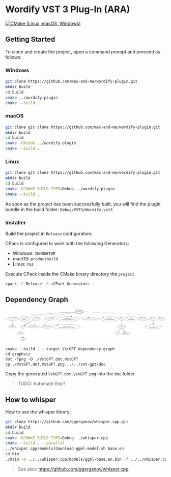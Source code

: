 # Wordify VST 3 Plug-In (ARA)

[![CMake (Linux, macOS, Windows)](https://github.com/max-and-me/wordify-plugin/actions/workflows/cmake.yml/badge.svg)](https://github.com/max-and-me/wordify-plugin/actions/workflows/cmake.yml)

## Getting Started

To clone and create the project, open a command prompt and proceed as follows:

### Windows

```sh
git clone https://github.com/max-and-me/wordify-plugin.git
mkdir build
cd build
cmake ../wordify-plugin
cmake --build .
```

### macOS

```sh
git clone git clone https://github.com/max-and-me/wordify-plugin.git
mkdir build
cd build
cmake -GXcode ../wordify-plugin
cmake --build .
```

### Linux

```sh
git clone git clone https://github.com/max-and-me/wordify-plugin.git
mkdir build
cd build
cmake -DCMAKE_BUILD_TYPE=Debug ../wordify-plugin
cmake --build .
```

As soon as the project has been successfully built, you will find the plugin bundle in the build folder: ```Debug/VST3/Wordify.vst3```

### Installer

Build the project in ```Release``` configuration:

CPack is configured to work with the following Generators:

* Windows: ```INNOSETUP```
* macOS: ```productbuild```
* Linux: ```TGZ```

Execute CPack inside the CMake binary directory the ```project```. 

```sh
cpack -C Release -G <CPack_Generator> .
```

## Dependency Graph

![Alt text](doc/Wordify.dot.Wordify.png "Dependency Graph")

```shell
cmake --build . --target VstGPT-dependency-graph
cd graphviz
dot -Tpng -O ./VstGPT.dot.VstGPT
cp ./VstGPT.dot.VstGPT.png ../../vst-gpt/doc    
```

Copy the generated ```VstGPT.dot.VstGPT.png``` into the ```doc``` folder.

> TODO: Automate this!!

## How to whisper

How to use the whisper library:

```sh
git clone https://github.com/ggerganov/whisper.cpp.git
mkdir build
cd build
cmake -DCMAKE_BUILD_TYPE=Debug ../whisper.cpp
cmake --build . --parallel
../whisper.cpp/models/download-ggml-model.sh base.en
cd bin
./main -m ../../whisper.cpp/models/ggml-base.en.bin -f ../../whisper.cpp/samples/jfk.wav -ml 1
```

> See also: https://github.com/ggerganov/whisper.cpp